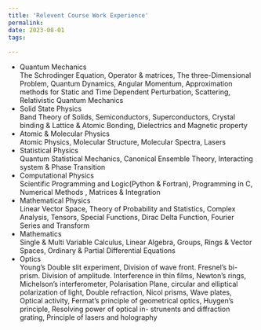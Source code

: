 ```yaml
---
title: 'Relevent Course Work Experience'
permalink: 
date: 2023-08-01
tags:
  
---
```


<ul>
<li>Quantum Mechanics </li> The Schrodinger Equation, Operator & matrices, The three-Dimensional Problem,
Quantum Dynamics, Angular Momentum, Approximation methods for Static and Time Dependent
Perturbation, Scattering, Relativistic Quantum Mechanics
<li>Solid State Physics</li> Band Theory of Solids, Semiconductors, Superconductors, Crystal binding & Lattice
& Atomic Bonding, Dielectrics and Magnetic property
<li>Atomic & Molecular Physics</li> Atomic Physics, Molecular Structure, Molecular Spectra, Lasers
<li>Statistical Physics</li> Quantum Statistical Mechanics, Canonical Ensemble Theory, Interacting system &
Phase Transition
<li>Computational Physics</li> Scientific Programming and Logic(Python & Fortran), Programming in C,
Numerical Methods , Matrices & Integration
<li>Mathematical Physics</li> Linear Vector Space, Theory of Probability and Statistics, Complex Analysis,
Tensors, Special Functions, Dirac Delta Function, Fourier Series and Transform
<li>Mathematics</li> Single & Multi Variable Calculus, Linear Algebra, Groups, Rings & Vector Spaces,
Ordinary & Partial Differential Equations
<li>Optics</li>Young’s Double slit experiment, Division of wave front. Fresnel’s bi-prism.
Division of amplitude. Interference in thin films, Newton’s rings, Michelson’s interferometer, Polarisation Plane, circular and elliptical polarization of light, Double refraction, Nicol prisms, Wave plates, Optical activity, Fermat’s principle of geometrical optics, Huygen’s principle, Resolving power of optical in- strunents
and diffraction grating, Principle of lasers and holography

</ul>
